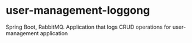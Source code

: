 # user-management-loggong
Spring Boot, RabbitMQ. Application that logs CRUD operations for user-management application

